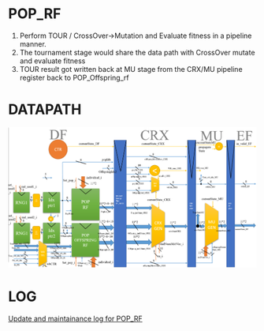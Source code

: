 # POP_RF
1. Perform TOUR / CrossOver->Mutation and Evaluate fitness in a pipeline manner.
2. The tournament stage would share the data path with CrossOver mutate and evaluate fitness
3. TOUR result got written back at MU stage from the CRX/MU pipeline register back to POP_Offspring_rf



# DATAPATH
![](POP_RF.png)



# LOG
[Update and maintainance log for POP_RF](log.md)